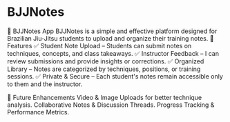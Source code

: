 # BJJNotes
🥋 BJJNotes App BJJNotes is a simple and effective platform designed for Brazilian Jiu-Jitsu students to upload and organize their training notes. 
📌 Features
✅ Student Note Upload – Students can submit notes on techniques, concepts, and class takeaways.
✅ Instructor Feedback – I can review submissions and provide insights or corrections.
✅ Organized Library – Notes are categorized by techniques, positions, or training sessions.
✅ Private & Secure – Each student's notes remain accessible only to them and the instructor.

🚀 Future Enhancements
Video & Image Uploads for better technique analysis.
Collaborative Notes & Discussion Threads.
Progress Tracking & Performance Metrics.
